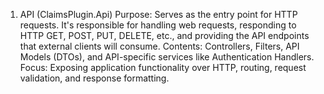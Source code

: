 1. API (ClaimsPlugin.Api)
Purpose: Serves as the entry point for HTTP requests. It's responsible for handling web requests, responding to HTTP GET, POST, PUT, DELETE, etc., and providing the API endpoints that external clients will consume.
Contents: Controllers, Filters, API Models (DTOs), and API-specific services like Authentication Handlers.
Focus: Exposing application functionality over HTTP, routing, request validation, and response formatting.